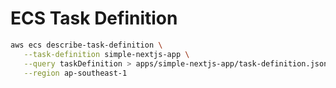 # ECS Task Definition

```bash
aws ecs describe-task-definition \
   --task-definition simple-nextjs-app \
   --query taskDefinition > apps/simple-nextjs-app/task-definition.json \
   --region ap-southeast-1
```

